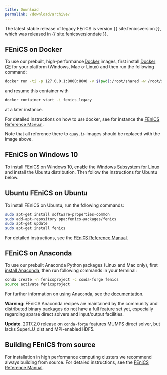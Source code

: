 ```yaml
---
title: Download
permalink: /download/archive/
---
```


The latest stable release of legacy FEniCS is version {{ site.fenicsversion }}, which was released
in {{ site.fenicsversiondate }}.

## FEniCS on Docker

To use our prebuilt, high-performance
[Docker](https://www.docker.com/community-edition) images, first install
[Docker CE](https://www.docker.com/products/docker-desktop) for your
platform (Windows, Mac or Linux) and then run the following command:


```bash
docker run -ti -p 127.0.0.1:8000:8000 -v $(pwd):/root/shared -w /root/shared ghcr.io/scientificcomputing/fenics-gmsh:2024-05-30
```

and resume this container with

```bash
docker container start -i fenics_legacy
```

at a later instance.

For detailed instructions on how to use docker, see for instance the [FEniCS Reference
Manual](http://fenics-containers.readthedocs.io/en/latest/index.html).

Note that all reference there to `quay.io`-images should be replaced with the image above.

## FEniCS on Windows 10

To install FEniCS on Windows 10, enable the [Windows Subsystem for
Linux](https://docs.microsoft.com/en-us/windows/wsl/install-win10) and
install the Ubuntu distribution. Then follow the instructions for Ubuntu
below.

## Ubuntu FEniCS on Ubuntu

To install FEniCS on Ubuntu, run the following commands:

```bash
sudo apt-get install software-properties-common
sudo add-apt-repository ppa:fenics-packages/fenics
sudo apt-get update
sudo apt-get install fenics
```

For detailed instructions, see the [FEniCS Reference
Manual](http://fenics-containers.readthedocs.io/en/latest/index.html).

## FEniCS on Anaconda

To use our prebuilt Anaconda Python packages (Linux and Mac only), first
[install Anaconda](https://docs.continuum.io/anaconda/install), then run
following commands in your terminal:

```bash
conda create -n fenicsproject -c conda-forge fenics
source activate fenicsproject
```

For further information on using Anaconda, see the
[documentation](https://docs.continuum.io/anaconda/).

**Warning**: FEniCS Anaconda recipes are maintained by the community and
distributed binary packages do not have a full feature set yet,
especially regarding sparse direct solvers and input/output facilities.

**Update**. 2017.2.0 release on `conda-forge` features MUMPS direct
solver, but lacks SuperLU_dist and MPI-enabled HDF5.

## Building FEniCS from source

For installation in high performance computing clusters we recommend
always building from source. For detailed instructions, see the [FEniCS
Reference
Manual](https://fenics.readthedocs.io/en/latest/installation.html).

